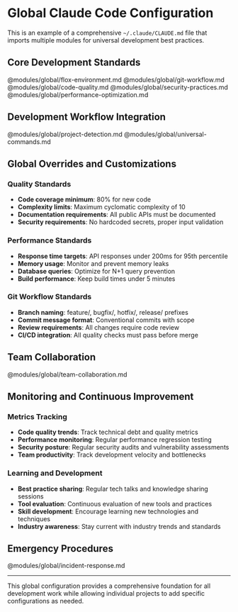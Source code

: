 # Global Claude Code Configuration

This is an example of a comprehensive `~/.claude/CLAUDE.md` file that imports multiple modules for universal development best practices.

## Core Development Standards

@modules/global/flox-environment.md
@modules/global/git-workflow.md
@modules/global/code-quality.md
@modules/global/security-practices.md
@modules/global/performance-optimization.md

## Development Workflow Integration

@modules/global/project-detection.md
@modules/global/universal-commands.md

## Global Overrides and Customizations

### Quality Standards
- **Code coverage minimum**: 80% for new code
- **Complexity limits**: Maximum cyclomatic complexity of 10
- **Documentation requirements**: All public APIs must be documented
- **Security requirements**: No hardcoded secrets, proper input validation

### Performance Standards
- **Response time targets**: API responses under 200ms for 95th percentile
- **Memory usage**: Monitor and prevent memory leaks
- **Database queries**: Optimize for N+1 query prevention
- **Build performance**: Keep build times under 5 minutes

### Git Workflow Standards
- **Branch naming**: feature/, bugfix/, hotfix/, release/ prefixes
- **Commit message format**: Conventional commits with scope
- **Review requirements**: All changes require code review
- **CI/CD integration**: All quality checks must pass before merge

## Team Collaboration

@modules/global/team-collaboration.md

## Monitoring and Continuous Improvement

### Metrics Tracking
- **Code quality trends**: Track technical debt and quality metrics
- **Performance monitoring**: Regular performance regression testing
- **Security posture**: Regular security audits and vulnerability assessments
- **Team productivity**: Track development velocity and bottlenecks

### Learning and Development
- **Best practice sharing**: Regular tech talks and knowledge sharing sessions
- **Tool evaluation**: Continuous evaluation of new tools and practices
- **Skill development**: Encourage learning new technologies and techniques
- **Industry awareness**: Stay current with industry trends and standards

## Emergency Procedures

@modules/global/incident-response.md

---

This global configuration provides a comprehensive foundation for all development work while allowing individual projects to add specific configurations as needed.